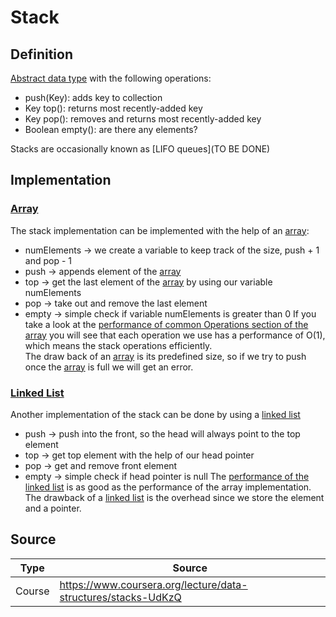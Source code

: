 # Stack

## Definition

[Abstract data type](/Computer%20Science/Abstract%20data%20type.md) with the following operations:  

* push(Key): adds key to collection
* Key top(): returns most recently-added key
* Key pop(): removes and returns most recently-added key
* Boolean empty(): are there any elements?

Stacks are occasionally known as [LIFO queues](TO BE DONE)

## Implementation

### [Array](/Computer%20Science/Array.md)

The stack implementation can be implemented with the help of an [array](/Computer%20Science/Array.md):  

* numElements -> we create a variable to keep track of the size, push + 1 and pop - 1
* push -> appends element of the [array](/Computer%20Science/Array.md)
* top -> get the last element of the [array](/Computer%20Science/Array.md) by using our variable numElements
* pop -> take out and remove the last element
* empty -> simple check if variable numElements is greater than 0
If you take a look at the [performance of common Operations section of the array](/Computer%20Science/Array.md#performance-of-common-operations)
you will see that each operation we use has a performance of O(1),
which means the stack operations efficiently.  
The draw back of an [array](/Computer%20Science/Array.md) is its predefined size,
so if we try to push once the [array](/Computer%20Science/Array.md) is full we will get an error.

### [Linked List](/Computer%20Science/Linked%20List.md)

Another implementation of the stack can be done by using a [linked list](/Computer%20Science/Linked%20List.md)

* push -> push into the front, so the head will always point to the top element
* top -> get top element with the help of our head pointer
* pop -> get and remove front element
* empty -> simple check if head pointer is null
The [performance of the linked list](/Computer%20Science/Linked%20List.md#performance-of-operations) is as good as the performance of the array implementation.  
The drawback of a [linked list](/Computer%20Science/Linked%20List.md) is the overhead since we store the element and a pointer.

## Source

| Type   | Source                                                        |
| ------ | ------------------------------------------------------------- |
| Course | <https://www.coursera.org/lecture/data-structures/stacks-UdKzQ> |
